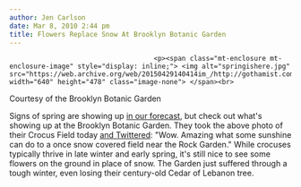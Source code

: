 ```yaml
---
author: Jen Carlson
date: Mar 8, 2010 2:44 pm
title: Flowers Replace Snow At Brooklyn Botanic Garden
---
```


	
										<p><span class="mt-enclosure mt-enclosure-image" style="display: inline;"> <img alt="springishere.jpg" src="https://web.archive.org/web/20150429140414im_/http://gothamist.com/attachments/arts_jen/springishere.jpg" width="640" height="478" class="image-none"> </span><br>
<span class="photo_caption">Courtesy of the Brooklyn Botanic Garden</span> </p>

<p>Signs of spring are showing up <a href="https://web.archive.org/web/20150429140414/http://gothamist.com/2010/03/08/early_flash_of_spring.php">in our forecast</a>, but check out what&apos;s showing up at the Brooklyn Botanic Garden. They took the above photo of their Crocus Field today <a href="https://web.archive.org/web/20150429140414/http://twitter.com/bklynbotanic/status/10181946239">and Twittered</a>: &quot;Wow. Amazing what some sunshine can do to a once snow covered field near the Rock Garden.&quot; While crocuses typically thrive in late winter and early spring, it&apos;s still nice to see some flowers on the ground in place of snow. The Garden just suffered through a tough winter, even losing their century-old Cedar of Lebanon tree.</p>					
										
									
				